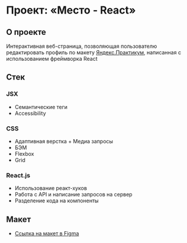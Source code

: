 # Проект: «Место - React»

## О проекте

Интерактивная веб-страница, позволяющая пользователю редактировать профиль по макету [Яндекс.Практикум](https://practicum.yandex.ru/), написанная с использованием фреймворка React

## Стек

### JSX

- Семантические теги
- Accessibility

### CSS

- Адаптивная верстка + Медиа запросы
- БЭМ
- Flexbox
- Grid

### React.js

- Использование реакт-хуков
- Работа с API и написание запросов на сервер
- Разделение кода на компоненты

## Макет

- [Ссылка на макет в Figma](https://www.figma.com/file/2cn9N9jSkmxD84oJik7xL7/JavaScript.-Sprint-4?node-id=0%3A1)
